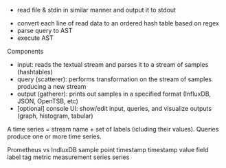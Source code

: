 + read file & stdin in similar manner and output it to stdout
- convert each line of read data to an ordered hash table based on regex
- parse query to AST
- execute AST


Components
  - input: reads the textual stream and parses it to a stream of samples (hashtables)
  - query (scatterer): performs transformation on the stream of samples producing a new stream
  - output (gatherer): prints out samples in a specified format (InfluxDB, JSON, OpenTSB, etc)
  - [optional] console UI: show/edit input, queries, and visualize outputs (graph, histogram, tabular)

A time series = stream name + set of labels (icluding their values).
Queries produce one or more time series.



Prometheus vs IndluxDB
sample        point
timestamp     timestamp
value         field
label         tag
metric        measurement
series        series
